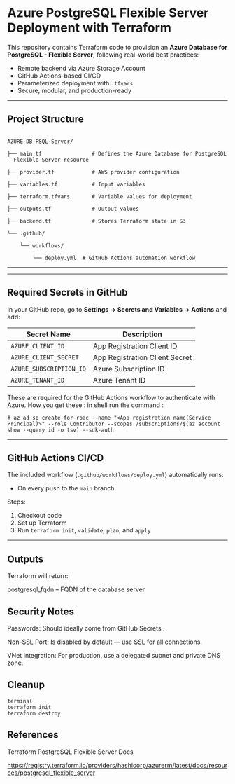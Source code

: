 #  Azure PostgreSQL Flexible Server Deployment with Terraform

This repository contains Terraform code to provision an **Azure Database for PostgreSQL - Flexible Server**, following real-world best practices:

- Remote backend via Azure Storage Account
- GitHub Actions-based CI/CD
- Parameterized deployment with `.tfvars`
- Secure, modular, and production-ready

---

##  Project Structure
 
```

AZURE-DB-PSQL-Server/

├── main.tf                # Defines the Azure Database for PostgreSQL - Flexible Server resource

├── provider.tf            # AWS provider configuration

├── variables.tf           # Input variables 

├── terraform.tfvars       # Variable values for deployment

├── outputs.tf             # Output values 

├── backend.tf             # Stores Terraform state in S3

└── .github/

    └── workflows/

        └── deploy.yml  # GitHub Actions automation workflow

```
 
---
 
---

##  Required Secrets in GitHub

In your GitHub repo, go to **Settings → Secrets and Variables → Actions** and add:

| Secret Name              | Description                        |
|--------------------------|------------------------------------|
| `AZURE_CLIENT_ID`        | App Registration Client ID         |
| `AZURE_CLIENT_SECRET`    | App Registration Client Secret     |
| `AZURE_SUBSCRIPTION_ID`  | Azure Subscription ID              |
| `AZURE_TENANT_ID`        | Azure Tenant ID                    |

These are required for the GitHub Actions workflow to authenticate with Azure.
How you get these : in shell run the command :

```
# az ad sp create-for-rbac --name "<App registration name(Service Principal)>" --role Contributor --scopes /subscriptions/$(az account show --query id -o tsv) --sdk-auth

```

---

##  GitHub Actions CI/CD

The included workflow (`.github/workflows/deploy.yml`) automatically runs:

- On every push to the `main` branch 

Steps:
1. Checkout code
2. Set up Terraform
3. Run `terraform init`, `validate`, `plan`, and `apply`

---

## Outputs
Terraform will return:

postgresql_fqdn – FQDN of the database server

##  Security Notes
Passwords: Should ideally come from GitHub Secrets .

Non-SSL Port: Is disabled by default — use SSL for all connections.

VNet Integration: For production, use a delegated subnet and private DNS zone.

##  Cleanup
```
terminal
terraform init
terraform destroy 
```
## References
Terraform PostgreSQL Flexible Server Docs

https://registry.terraform.io/providers/hashicorp/azurerm/latest/docs/resources/postgresql_flexible_server

